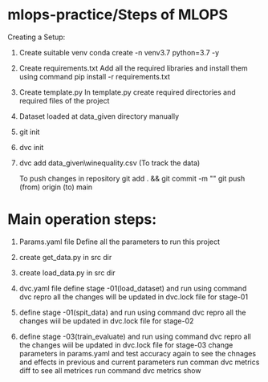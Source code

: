 # mlops-practice/Steps of MLOPS

Creating a Setup:
1. Create suitable venv
conda create -n venv3.7 python=3.7 -y

2. Create requirements.txt
Add all the required libraries and install them using command
pip install -r requirements.txt

3. Create template.py
In template.py create required directories and required files of the project

4. Dataset loaded at data_given directory manually

5. git init

6. dvc init

7. dvc add data_given\winequality.csv (To track the data)

   To push changes in repository 
   git add . && git commit -m "<message>"
   git push (from) origin (to) main

# Main operation steps:

1. Params.yaml file
Define all the parameters to run this project

2. create get_data.py in src dir

3. create load_data.py in src dir

4. dvc.yaml file
   define stage -01(load_dataset) and run using command dvc repro
   all the changes will be updated in dvc.lock file for stage-01

5. define stage -01(spit_data) and run using command dvc repro
   all the changes wiil be updated in dvc.lock file for stage-02
   
6. define stage -03(train_evaluate) and run using command dvc repro
   all the changes wiil be updated in dvc.lock file for stage-03
   change parameters in params.yaml and test accuracy again
   to see the chnages and effects in previous and current parameters 
   run comman dvc metrics diff
   to see all metrices 
   run command dvc metrics show

